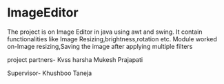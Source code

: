 # ImageEditor
The project is on Image Editor in java using awt and swing.
It contain functionalities like Image Resizing,brightness,rotation etc.
Module worked on-Image resizing,Saving the image after applying multiple filters


project partners-
Kvss harsha
Mukesh Prajapati

Supervisor- Khushboo Taneja

